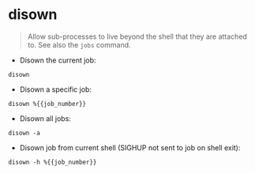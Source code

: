 # disown

> Allow sub-processes to live beyond the shell that they are attached to.
> See also the `jobs` command.

- Disown the current job:

`disown`

- Disown a specific job:

`disown %{{job_number}}`

- Disown all jobs:

`disown -a`

- Disown job from current shell (SIGHUP not sent to job on shell exit):

`disown -h %{{job_number}}`
